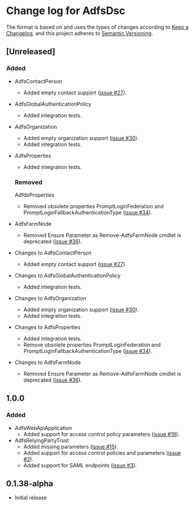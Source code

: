 # Change log for AdfsDsc

The format is based on and uses the types of changes according to [Keep a Changelog](https://keepachangelog.com/en/1.0.0/),
and this project adheres to [Semantic Versioning](https://semver.org/spec/v2.0.0.html).

## [Unreleased]

### Added

- AdfsContactPerson
  - Added empty contact support
  ([issue #27](https://github.com/X-Guardian/AdfsDsc/issues/27)).
- AdfsGlobalAuthenticationPolicy
  - Added integration tests.
- AdfsOrganization
  - Added empty organization support
  ([issue #30](https://github.com/X-Guardian/AdfsDsc/issues/30)).
  - Added integration tests.
- AdfsProperties
  - Added integration tests.

  ### Removed
  AdfdsProperties
  - Removed obsolete properties PromptLoginFederation and PromptLoginFallbackAuthenticationType
  ([issue #34](https://github.com/X-Guardian/AdfsDsc/issues/34)).
- AdfsFarmNode
  - Removed Ensure Parameter as Remove-AdfsFarmNode cmdlet is deprecated
  ([issue #36](https://github.com/X-Guardian/AdfsDsc/issues/36)).

- Changes to AdfsContactPerson
  - Added empty contact support ([issue #27](https://github.com/X-Guardian/AdfsDsc/issues/27)).
- Changes to AdfsGlobalAuthenticationPolicy
  - Added integration tests.
- Changes to AdfsOrganization
  - Added empty organization support ([issue #30](https://github.com/X-Guardian/AdfsDsc/issues/30)).
  - Added integration tests.
- Changes to AdfsProperties
  - Added integration tests.
  - Remove obsolete properties PromptLoginFederation and PromptLoginFallbackAuthenticationType ([issue #34](https://github.com/X-Guardian/AdfsDsc/issues/34)).
- Changes to AdfsFarmNode
  - Removed Ensure Parameter as Remove-AdfsFarmNode cmdlet is deprecated ([issue #36](https://github.com/X-Guardian/AdfsDsc/issues/36)).

## 1.0.0

### Added

- AdfsWebApiApplication
  - Added support for access control policy parameters
  ([issue #19](https://github.com/X-Guardian/AdfsDsc/issues/19)).
- AdfsRelyingPartyTrust
  - Added missing parameters
  ([issue #15](https://github.com/X-Guardian/AdfsDsc/issues/15)).
  - Added support for access control policies and parameters
  ([issue #2](https://github.com/X-Guardian/AdfsDsc/issues/2)).
  - Added support for SAML endpoints
  ([issue #3](https://github.com/X-Guardian/AdfsDsc/issues/3)).

## 0.1.38-alpha

- Initial release

